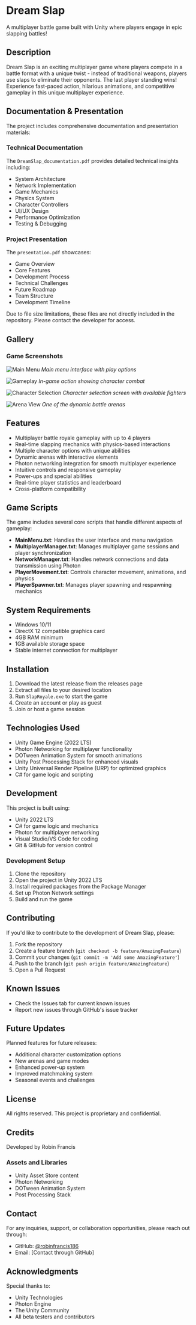 # Dream Slap

A multiplayer battle game built with Unity where players engage in epic slapping battles!

## Description

Dream Slap is an exciting multiplayer game where players compete in a battle format with a unique twist - instead of traditional weapons, players use slaps to eliminate their opponents. The last player standing wins! Experience fast-paced action, hilarious animations, and competitive gameplay in this unique multiplayer experience.

## Documentation & Presentation

The project includes comprehensive documentation and presentation materials:

### Technical Documentation
The `DreamSlap_documentation.pdf` provides detailed technical insights including:
- System Architecture
- Network Implementation
- Game Mechanics
- Physics System
- Character Controllers
- UI/UX Design
- Performance Optimization
- Testing & Debugging

### Project Presentation
The `presentation.pdf` showcases:
- Game Overview
- Core Features
- Development Process
- Technical Challenges
- Future Roadmap
- Team Structure
- Development Timeline

Due to file size limitations, these files are not directly included in the repository. Please contact the developer for access.

## Gallery

### Game Screenshots
![Main Menu](documentation%20and%20presentation/gallery/main_menu.png)
*Main menu interface with play options*

![Gameplay](documentation%20and%20presentation/gallery/gameplay.png)
*In-game action showing character combat*

![Character Selection](documentation%20and%20presentation/gallery/character_select.png)
*Character selection screen with available fighters*

![Arena View](documentation%20and%20presentation/gallery/arena.png)
*One of the dynamic battle arenas*

## Features

- Multiplayer battle royale gameplay with up to 4 players
- Real-time slapping mechanics with physics-based interactions
- Multiple character options with unique abilities
- Dynamic arenas with interactive elements
- Photon networking integration for smooth multiplayer experience
- Intuitive controls and responsive gameplay
- Power-ups and special abilities
- Real-time player statistics and leaderboard
- Cross-platform compatibility

## Game Scripts

The game includes several core scripts that handle different aspects of gameplay:

- **MainMenu.txt**: Handles the user interface and menu navigation
- **MultiplayerManager.txt**: Manages multiplayer game sessions and player synchronization
- **NetworkManager.txt**: Handles network connections and data transmission using Photon
- **PlayerMovement.txt**: Controls character movement, animations, and physics
- **PlayerSpawner.txt**: Manages player spawning and respawning mechanics

## System Requirements

- Windows 10/11
- DirectX 12 compatible graphics card
- 4GB RAM minimum
- 1GB available storage space
- Stable internet connection for multiplayer

## Installation

1. Download the latest release from the releases page
2. Extract all files to your desired location
3. Run `SlapRoyale.exe` to start the game
4. Create an account or play as guest
5. Join or host a game session

## Technologies Used

- Unity Game Engine (2022 LTS)
- Photon Networking for multiplayer functionality
- DOTween Animation System for smooth animations
- Unity Post Processing Stack for enhanced visuals
- Unity Universal Render Pipeline (URP) for optimized graphics
- C# for game logic and scripting

## Development

This project is built using:
- Unity 2022 LTS
- C# for game logic and mechanics
- Photon for multiplayer networking
- Visual Studio/VS Code for coding
- Git & GitHub for version control

### Development Setup

1. Clone the repository
2. Open the project in Unity 2022 LTS
3. Install required packages from the Package Manager
4. Set up Photon Network settings
5. Build and run the game

## Contributing

If you'd like to contribute to the development of Dream Slap, please:
1. Fork the repository
2. Create a feature branch (`git checkout -b feature/AmazingFeature`)
3. Commit your changes (`git commit -m 'Add some AmazingFeature'`)
4. Push to the branch (`git push origin feature/AmazingFeature`)
5. Open a Pull Request

## Known Issues

- Check the Issues tab for current known issues
- Report new issues through GitHub's issue tracker

## Future Updates

Planned features for future releases:
- Additional character customization options
- New arenas and game modes
- Enhanced power-up system
- Improved matchmaking system
- Seasonal events and challenges

## License

All rights reserved. This project is proprietary and confidential.

## Credits

Developed by Robin Francis

### Assets and Libraries
- Unity Asset Store content
- Photon Networking
- DOTween Animation System
- Post Processing Stack

## Contact

For any inquiries, support, or collaboration opportunities, please reach out through:
- GitHub: [@robinfrancis186](https://github.com/robinfrancis186)
- Email: [Contact through GitHub]

## Acknowledgments

Special thanks to:
- Unity Technologies
- Photon Engine
- The Unity Community
- All beta testers and contributors
